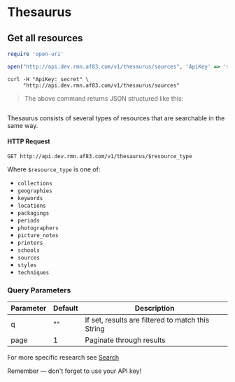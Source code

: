 # Thesaurus

## Get all resources

```ruby
require 'open-uri'

open("http://api.dev.rmn.af83.com/v1/thesaurus/sources", 'ApiKey' => 'secret')
```


```shell
curl -H "ApiKey: secret" \
     "http://api.dev.rmn.af83.com/v1/thesaurus/sources"
```

> The above command returns JSON structured like this:

<pre class="live_requests" data-path="/v1/thesaurus/sources">
</pre>

Thesaurus consists of several types of resources that are searchable in the same way.

#### HTTP Request

`GET http://api.dev.rmn.af83.com/v1/thesaurus/$resource_type`

Where ```$resource_type``` is one of:

- ```collections```
- ```geographies```
- ```keywords```
- ```locations```
- ```packagings```
- ```periods```
- ```photographers```
- ```picture_notes```
- ```printers```
- ```schools```
- ```sources```
- ```styles```
- ```techniques```

### Query Parameters

Parameter | Default | Description
--------- | ------- | -----------
q         | ""      | If set, results are filtered to match this String
page      | 1       | Paginate through results

For more specific research see [Search](/?shell#search)

<aside class="success">
Remember — don't forget to use your API key!
</aside>
